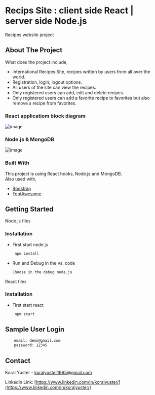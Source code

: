 # Recips Site : client side React |  server side Node.js
 
Recipes website project




<!-- ABOUT THE PROJECT -->
## About The Project



What does the project include,
* International Recipes Site, recipes written by users from all over the world.
* Registration, login, logout options.
* All users of the site can view the recipes.
* Only registered users can add, edit and delete recipes.
* Only registered users can add a favorite recipe to favorites but also remove a recipe from favorites.

### React applicatiom block diagram
![image](https://user-images.githubusercontent.com/70564042/124884251-c5d70600-dfda-11eb-8e4d-dc58a35ec431.png)

### Node.js & MongoDB
![image](https://user-images.githubusercontent.com/70564042/124884434-ee5f0000-dfda-11eb-9ff1-83605d25c103.png)


### Built With

This project is using React hooks, Node.js and MongoDB.<br>
Also used with,
* [Boostrap](https://getbootstrap.com/)
* [FontAwesome](https://fontawesome.com/)



<!-- GETTING STARTED -->
## Getting Started


Node.js files 

### Installation

* First start node.js
   ```sh
    npm install 
   ```
* Run and Debug in the vs. code
   ```sh
   Choose in the debug node.js
   ```

React files 

### Installation

* First start react
   ```sh
    npm start 
   ```


<!-- USAGE EXAMPLES -->
## Sample User Login

```sh
    email: demo@gmail.com
    password: 12345
   ```


<!-- CONTACT -->
## Contact


Koral Yuster - koralyuster1995@gmail.com

Linkedin Link: [https://www.linkedin.com/in/koralyuster/](https://www.linkedin.com/in/koralyuster/)

